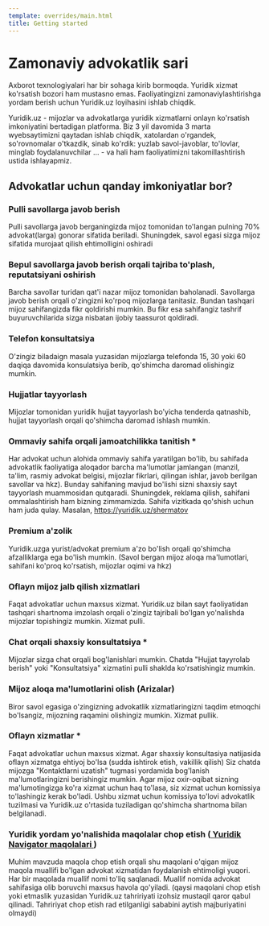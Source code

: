 ```yaml
---
template: overrides/main.html
title: Getting started
---
```


# Zamonaviy advokatlik sari

Axborot texnologiyalari har bir sohaga kirib bormoqda. 
Yuridik xizmat ko'rsatish bozori ham mustasno emas. Faoliyatingizni zamonaviylashtirishga 
yordam berish uchun Yuridik.uz loyihasini ishlab chiqdik.

Yuridik.uz -  mijozlar va advokatlarga yuridik xizmatlarni onlayn ko'rsatish imkoniyatini bertadigan platforma. Biz 3 yil davomida 3 marta wyebsaytimizni qaytadan ishlab chiqdik, xatolardan o'rgandek, so'rovnomalar o'tkazdik, sinab ko'rdik: yuzlab savol-javoblar, to'lovlar, minglab foydalanuvchilar ... - va hali ham faoliyatimizni takomillashtirish ustida ishlayapmiz.



## Advokatlar uchun qanday imkoniyatlar bor?


### Pulli savollarga javob berish 

Pulli savollarga javob berganingizda mijoz tomonidan to'langan pulning 70% advokat(larga) gonorar sifatida beriladi. Shuningdek, savol egasi sizga mijoz sifatida murojaat qilish ehtimolligini oshiradi

### Bepul savollarga javob berish orqali tajriba to'plash, reputatsiyani oshirish

Barcha savollar turidan qat'i nazar mijoz tomonidan baholanadi. Savollarga javob berish orqali o'zingizni ko'rpoq mijozlarga tanitasiz. Bundan tashqari mijoz sahifangizda fikr qoldirishi mumkin. Bu fikr esa sahifangiz tashrif buyuruvchilarida sizga nisbatan ijobiy taassurot qoldiradi. 

### Telefon konsultatsiya 

O'zingiz biladaign masala yuzasidan mijozlarga telefonda 15, 30 yoki 60 daqiqa davomida konsulatsiya berib, qo'shimcha daromad olishingiz mumkin.

### Hujjatlar tayyorlash 

Mijozlar tomonidan yuridik hujjat tayyorlash bo'yicha tenderda qatnashib, hujjat tayyorlash orqali qo'shimcha daromad ishlash mumkin. 

### Ommaviy sahifa orqali jamoatchilikka tanitish *

Har advokat uchun alohida ommaviy sahifa yaratilgan bo'lib, bu sahifada advokatlik faoliyatiga aloqador barcha ma'lumotlar jamlangan (manzil, ta'lim, rasmiy advokat belgisi, mijozlar fikrlari, qilingan ishlar, javob berilgan savollar va hkz). Bunday sahifaning mavjud bo'lishi sizni shaxsiy sayt tayyorlash muammosidan qutqaradi. Shuningdek, reklama qilish, sahifani ommalashtirish ham bizning zimmamizda. Sahifa vizitkada qo'shish uchun ham juda qulay. Masalan, https://yuridik.uz/shermatov

### Premium a'zolik

Yuridik.uzga yurist/advokat premium a'zo bo'lish orqali qo'shimcha afzalliklarga ega bo'lish mumkin. (Savol bergan mijoz aloqa ma'lumotlari, sahifani ko'proq ko'rsatish, mijozlar oqimi va hkz)

### Oflayn mijoz jalb qilish xizmatlari 

Faqat advokatlar uchun maxsus xizmat. Yuridik.uz bilan sayt faoliyatidan tashqari shartnoma imzolash orqali o'zingiz tajribali bo'lgan yo'nalishda mijozlar topishingiz mumkin. Xizmat pulli.

### Chat orqali shaxsiy konsultatsiya *

Mijozlar sizga chat orqali bog'lanishlari mumkin. Chatda "Hujjat tayyrolab berish" yoki "Konsultatsiya" xizmatini pulli shaklda ko'rsatishingiz mumkin. 

### Mijoz aloqa ma'lumotlarini olish (Arizalar)

Biror savol egasiga o'zingizning advokatlik xizmatlaringizni taqdim etmoqchi bo'lsangiz, mijozning raqamini olishingiz mumkin. Xizmat pullik. 

### Oflayn xizmatlar *

Faqat advokatlar uchun maxsus xizmat. Agar shaxsiy konsultasiya natijasida oflayn xizmatga ehtiyoj bo'lsa (sudda ishtirok etish, vakillik qilish) Siz chatda mijozga "Kontaktlarni uzatish" tugmasi yordamida bog'lanish ma'lumotlaringizni berishingiz mumkin. Agar mijoz oxir-oqibat sizning ma'lumotingizga ko'ra xizmat uchun haq to'lasa, siz xizmat uchun komissiya to'lashingiz kerak bo'ladi. Ushbu xizmat uchun komissiya to'lovi advokatlik tuzilmasi va Yuridik.uz o'rtasida tuziladigan qo'shimcha shartnoma bilan belgilanadi.

### Yuridik yordam yo'nalishida maqolalar chop etish (<a href="{{ 'lawyer/navigator' | url }}" title="Yuridik Navigator" class="md-button"> Yuridik Navigator maqolalari </a>)

Muhim mavzuda maqola chop etish orqali shu maqolani o'qigan mijoz maqola muallifi bo'lgan advokat xizmatidan foydalanish ehtimoligi yuqori. Har bir maqolada muallif nomi to'liq saqlanadi. Muallif nomida advokat sahifasiga olib boruvchi maxsus havola qo'yiladi. (qaysi maqolani chop etish yoki etmaslik yuzasidan Yuridik.uz tahririyati izohsiz mustaqil qaror qabul qilinadi. Tahririyat chop etish rad etilganligi sababini aytish majburiyatini olmaydi)
